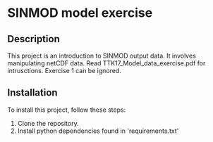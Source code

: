 # SINMOD model exercise

## Description

This project is an introduction to SINMOD output data. It involves manipulating netCDF data. Read TTK17_Model_data_exercise.pdf for intrusctions. Exercise 1 can be ignored.

## Installation

To install this project, follow these steps:

1. Clone the repository.
2. Install python dependencies found in 'requirements.txt'

